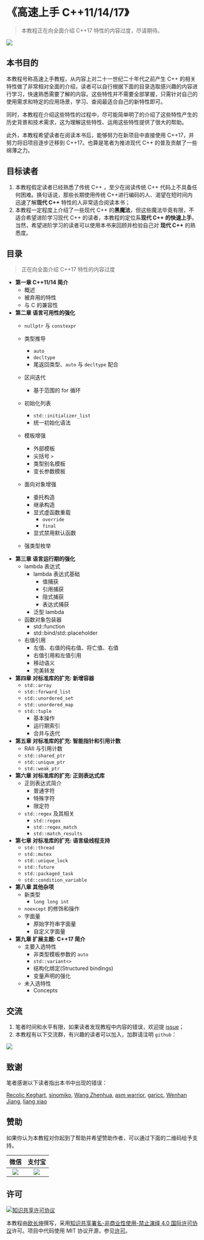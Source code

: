 # 《高速上手 C++11/14/17》

> 本教程正在向全面介绍 C++17 特性的内容过度，尽请期待。

![](assets/cover-2nd.png)

## 本书目的

本教程号称高速上手教程，从内容上对二十一世纪二十年代之前产生 C++ 的相关特性做了非常相对全面的介绍，读者可以自行根据下面的目录选取感兴趣的内容进行学习，快速熟悉需要了解的内容。这些特性并不需要全部掌握，只需针对自己的使用需求和特定的应用场景，学习、查阅最适合自己的新特性即可。

同时，本教程在介绍这些特性的过程中，尽可能简单明了的介绍了这些特性产生的历史背景和技术需求，这为理解这些特性、运用这些特性提供了很大的帮助。

此外，本教程希望读者在阅读本书后，能够努力在新项目中直接使用 C++17，并努力将旧项目逐步迁移到 C++17。也算是笔者为推进现代 C++ 的普及贡献了一些绵薄之力。

## 目标读者

1. 本教程假定读者已经熟悉了传统 C++ ，至少在阅读传统 C++ 代码上不具备任何困难。换句话说，那些长期使用传统 C++进行编码的人、渴望在短时间内迅速了解**现代 C++** 特性的人非常适合阅读本书；
2. 本教程一定程度上介绍了一些现代 C++ 的**黑魔法**，但这些魔法毕竟有限，不适合希望进阶学习现代 C++ 的读者，本教程的定位系**现代 C++ 的快速上手**。当然，希望进阶学习的读者可以使用本书来回顾并检验自己对 **现代 C++** 的熟悉度。

## 目录

> 正在向全面介绍 C++17 特性的内容过度

- **第一章 C++11/14 简介**
    + 概述
    + 被弃用的特性
    + 与 C 的兼容性
- **第二章 语言可用性的强化**
    + `nullptr` 与 `constexpr`
    + 类型推导
        + `auto`
        + `decltype`
        + 尾返回类型、`auto` 与 `decltype` 配合

        <!--+ decltype(auto) (C++14)-->

    + 区间迭代
        + 基于范围的 for 循环
    + 初始化列表
        + `std::initializer_list`
        + 统一初始化语法
    + 模板增强
        + 外部模板
        + 尖括号 `>` 
        + 类型别名模板
        + 变长参数模板
    + 面向对象增强
        + 委托构造
        + 继承构造
        + 显式虚函数重载
            + `override`
            + `final`
        + 显式禁用默认函数
    + 强类型枚举
- **第三章 语言运行期的强化**
    + lambda 表达式
        + lambda 表达式基础
            + 值捕获
            + 引用捕获
            + 隐式捕获
            + 表达式捕获
        + 泛型 lambda
    + 函数对象包装器
        + std::function
        + std::bind/std::placeholder
    + 右值引用
        + 左值、右值的纯右值、将亡值、右值
        + 右值引用和左值引用
        + 移动语义
        + 完美转发
- **第四章 对标准库的扩充: 新增容器**
    + `std::array`
    + `std::forward_list`
    + `std::unordered_set`
    + `std::unordered_map`
    + `std::tuple`
        + 基本操作
        + 运行期索引
        + 合并与迭代
- **第五章 对标准库的扩充: 智能指针和引用计数**
    + RAII 与引用计数
    + `std::shared_ptr`
    + `std::unique_ptr`
    + `std::weak_ptr`
- **第六章 对标准库的扩充: 正则表达式库**
    + 正则表达式简介
        + 普通字符
        + 特殊字符
        + 限定符
    + `std::regex` 及其相关
        + `std::regex`
        + `std::regex_match`
        + `std::match_results`
- **第七章 对标准库的扩充: 语言级线程支持**
    + `std::thread`
    + `std::mutex`
    + `std::unique_lock`
    + `std::future`
    + `std::packaged_task`
    + `std::condition_variable`
- **第八章 其他杂项**
    + 新类型
        + `long long int`
    + `noexcept` 的修饰和操作
    + 字面量
        + 原始字符串字面量
        + 自定义字面量
- **第九章 扩展主题: C++17 简介**
    + 主要入选特性
        + 非类型模板参数的 `auto` 
        + `std::variant<>`
        + 结构化绑定(Structured bindings)
        + 变量声明的强化
    + 未入选特性
        + Concepts

## 交流

1. 笔者时间和水平有限，如果读者发现教程中内容的错误，欢迎提 [issue](https://github.com/changkun/cpp1x-tutorial/issues)；
3. 本教程有以下交流群，有兴趣的读者可以加入，加群请注明 `github`：

![](assets/qq-group.png)

## 致谢

笔者感谢以下读者指出本书中出现的错误：

[Recolic Keghart](https://www.gitbook.com/@recolic), [sinomiko](https://www.gitbook.com/@sinomiko), [Wang Zhenhua](https://www.gitbook.com/@jackwish), [asm warrior](https://www.gitbook.com/@asmwarrior), [garicc](https://www.gitbook.com/@ihpy), [Wenhan Jiang](https://www.gitbook.com/@jiangwenhan), [liang xiao](https://www.gitbook.com/@liangx8)

## 赞助

如果你认为本教程对你起到了帮助并希望赞助作者，可以通过下面的二维码给予支持。

|微信|支付宝|
|:--:|:--:|
|![](assets/wechat.jpg) | ![](assets/alipay.jpg)|

## 许可

<a rel="license" href="http://creativecommons.org/licenses/by-nc-nd/4.0/"><img alt="知识共享许可协议" style="border-width:0" src="https://i.creativecommons.org/l/by-nc-nd/4.0/80x15.png" /></a>

本教程由[欧长坤](https://github.com/changkun)撰写，采用[知识共享署名-非商业性使用-禁止演绎 4.0 国际许可协议](http://creativecommons.org/licenses/by-nc-nd/4.0/)许可。项目中代码使用 MIT 协议开源，参见[许可](./LICENSE)。
